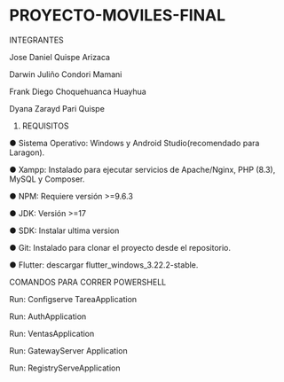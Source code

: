 # PROYECTO-MOVILES-FINAL
INTEGRANTES 

Jose Daniel Quispe Arizaca

Darwin Juliño Condori Mamani

Frank Diego Choquehuanca Huayhua

Dyana Zarayd Pari Quispe


1. REQUISITOS
   
● Sistema Operativo: Windows y Android Studio(recomendado para Laragon).

● Xampp: Instalado para ejecutar servicios de Apache/Nginx, PHP (8.3), MySQL
y Composer.

● NPM: Requiere versión &gt;=9.6.3

● JDK: Versión &gt;=17

● SDK: Instalar ultima version

● Git: Instalado para clonar el proyecto desde el repositorio.

● Flutter: descargar flutter_windows_3.22.2-stable.


COMANDOS PARA  CORRER POWERSHELL

Run: Configserve TareaApplication

Run: AuthApplication

Run: VentasApplication

Run: GatewayServer Application

Run: RegistryServeApplication

